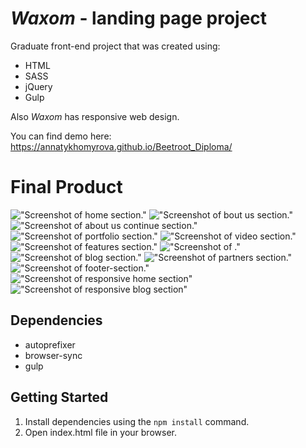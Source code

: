# <strong><em>Waxom</em></strong> - landing page project

Graduate front-end project that was created using:
- HTML
- SASS
- jQuery
- Gulp

Also <em>Waxom</em> has responsive web design.

You can find demo here: https://annatykhomyrova.github.io/Beetroot_Diploma/

# Final Product

!["Screenshot of home section."](https://github.com/AnnaTykhomyrova/Beetroot_Diploma/blob/master/docs/home-section.png)
!["Screenshot of bout us section."](https://github.com/AnnaTykhomyrova/Beetroot_Diploma/blob/master/docs/about_us-section.png)
!["Screenshot of about us continue section."](https://github.com/AnnaTykhomyrova/Beetroot_Diploma/blob/master/docs/about_us_continue-section.png)
!["Screenshot of portfolio section."](https://github.com/AnnaTykhomyrova/Beetroot_Diploma/blob/master/docs/portfolio-section.png)
!["Screenshot of video section."](https://github.com/AnnaTykhomyrova/Beetroot_Diploma/blob/master/docs/video-section.png)
!["Screenshot of features section."](https://github.com/AnnaTykhomyrova/Beetroot_Diploma/blob/master/docs/features-section.png)
!["Screenshot of ."](https://github.com/AnnaTykhomyrova/Beetroot_Diploma/blob/master/docs/counters-section.png)
!["Screenshot of blog section."](https://github.com/AnnaTykhomyrova/Beetroot_Diploma/blob/master/docs/blog-section.png)
!["Screenshot of partners section."](https://github.com/AnnaTykhomyrova/Beetroot_Diploma/blob/master/docs/partners-section.png)
!["Screenshot of footer-section."](https://github.com/AnnaTykhomyrova/Beetroot_Diploma/blob/master/docs/footer-section.png)
!["Screenshot of responsive home section"](https://github.com/AnnaTykhomyrova/Beetroot_Diploma/blob/master/docs/responsive-home-section.png)
!["Screenshot of responsive blog section"](https://github.com/AnnaTykhomyrova/Beetroot_Diploma/blob/master/docs/responsive-blog-section.png)

## Dependencies

- autoprefixer
- browser-sync
- gulp
    
## Getting Started

1. Install dependencies using the `npm install` command.
2. Open index.html file in your browser.